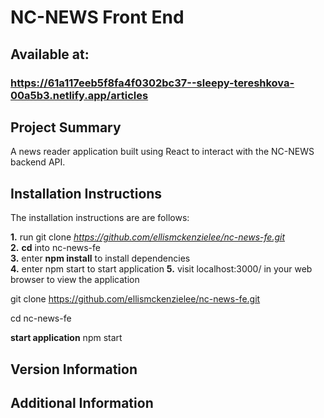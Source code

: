 # NC-NEWS Front End

## Available at:

### https://61a117eeb5f8fa4f0302bc37--sleepy-tereshkova-00a5b3.netlify.app/articles

## Project Summary

A news reader application built using React to interact with the NC-NEWS backend API.

## Installation Instructions

The installation instructions are are follows:

**1.** run git clone *https://github.com/ellismckenzielee/nc-news-fe.git*  
**2.** **cd** into nc-news-fe  
**3.** enter **npm install** to install dependencies  
**4.** enter npm start to start application
**5.** visit localhost:3000/ in your web browser to view the application

git clone https://github.com/ellismckenzielee/nc-news-fe.git

cd nc-news-fe

**start application**
npm start

## Version Information

## Additional Information
